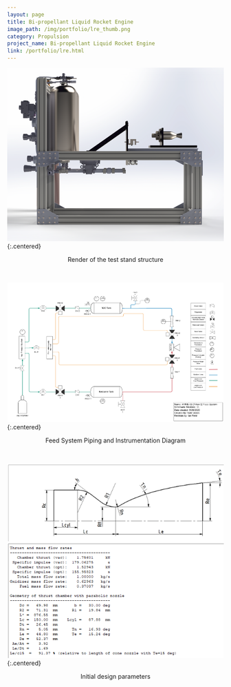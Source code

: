 ```yaml
---
layout: page
title: Bi-propellant Liquid Rocket Engine
image_path: /img/portfolio/lre_thumb.png
category: Propulsion
project_name: Bi-propellant Liquid Rocket Engine
link: /portfolio/lre.html
---
```



![Test Stand Render](/img/portfolio/standrender_small.png){:.centered}
<p style="text-align:center">Render of the test stand structure</p>
<br/>

![Feed System Piping and Instrumentation Diagram](/img/portfolio/PID_1000.png){:.centered}
<p style="text-align:center">Feed System Piping and Instrumentation Diagram</p>
<br/>

![Engine data](/img/portfolio/Data_quick_guide.png){:.centered}
<p style="text-align:center">Initial design parameters</p>
<br/>

<!--
<div style="width:50%; margin: auto;">
<figure>
    <img src="/img/portfolio/standrender_small.png"
         alt="Test Stand Render">
    <figcaption> Render of the test stand structure</figcaption>
</figure>
</div>

<div style="width:20%; margin: auto;">
<figure>
    <img src="/img/portfolio/PID.png"
         alt="Feed System Piping and Instrumentation Diagram">
    <figcaption> Feed System Piping and Instrumentation Diagram </figcaption>
</figure>
</div>

<div style="width:70%; margin: auto;">
<figure>
    <img src="/img/portfolio/Data_quick_guide.png"
         alt="Engine data">
    <figcaption> Initial design parameters </figcaption>
</figure>
</div>
-->



<!--  
![Descriptive Text](/assets/images/san-juan-mountains.jpg "San Juan Mountains")
<img src="image.png" width="200" height="100"> 
-->
